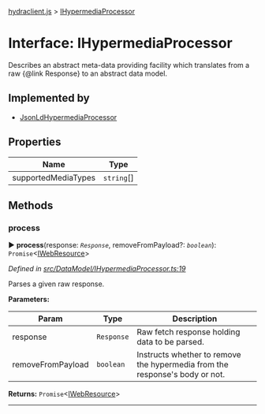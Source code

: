 [hydraclient.js](../README.md) > [IHypermediaProcessor](../interfaces/ihypermediaprocessor.md)



# Interface: IHypermediaProcessor


Describes an abstract meta-data providing facility which translates from a raw {@link Response} to an abstract data model.

## Implemented by

* [JsonLdHypermediaProcessor](../classes/jsonldhypermediaprocessor.md)


## Properties

| Name  | Type                
| ------ | ------------------- 
| supportedMediaTypes | `string`[]


## Methods
<a id="process"></a>

###  process

► **process**(response: *`Response`*, removeFromPayload?: *`boolean`*): `Promise`<[IWebResource](iwebresource.md)>




*Defined in [src/DataModel/IHypermediaProcessor.ts:19](https://github.com/HydraCG/Heracles.ts/blob/master/src/DataModel/IHypermediaProcessor.ts#L19)*



Parses a given raw response.


**Parameters:**

| Param  | Type                | Description  |
| ------ | ------------------- | ------------ |
| response | `Response` | Raw fetch response holding data to be parsed. |
| removeFromPayload | `boolean` | Instructs whether to remove the hypermedia from the response&#x27;s body or not. |





**Returns:** `Promise`<[IWebResource](iwebresource.md)>





___


